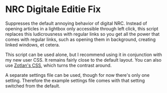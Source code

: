 NRC Digitale Editie Fix
=======================

Suppresses the default annoying behavior of digital NRC. Instead of opening articles in a lightbox only accessible through left click, this script replaces this ludicrousness with regular links so you get all the power that comes with regular links, such as opening them in background, creating linked windows, et cetera.

This script can be used alone, but I recommend using it in conjunction with my new user CSS. It remains fairly close to the default layout. You can also use [Zotlan's CSS](http://extendopera.org/css/content/nrc-digital-edition-white-black), which turns the contrast around.

A separate settings file can be used, though for now there's only one setting. Therefore the example settings file comes with that setting switched from the default.